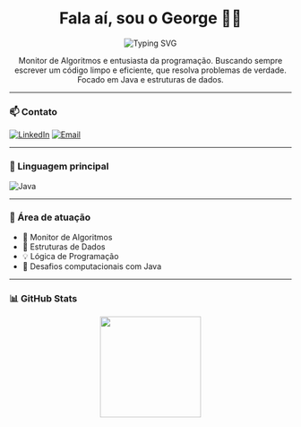 <h1 align="center">Fala aí, sou o George 👨‍💻</h1>

<p align="center">
  <img src="https://readme-typing-svg.herokuapp.com/?color=00FFFF&center=true&vCenter=true&multiline=true&lines=🚀%7C+Dev+em+evolução+%7C" alt="Typing SVG">
</p>

<p align="center">Monitor de Algoritmos e entusiasta da programação. Buscando sempre escrever um código limpo e eficiente, que resolva problemas de verdade. Focado em Java e estruturas de dados.</p>

---

### 📫 Contato
[![LinkedIn](https://img.shields.io/badge/LinkedIn-0A66C2?style=for-the-badge&logo=linkedin&logoColor=white)](https://linkedin.com/in/george-pinchemel)
[![Email](https://img.shields.io/badge/Gmail-EA4335?style=for-the-badge&logo=gmail&logoColor=white)](mailto:georgepmsilveira@gmail.com)

---

### 🔧 Linguagem principal
![Java](https://img.shields.io/badge/Java-ED8B00?style=for-the-badge&logo=openjdk&logoColor=white)

---

### 🧠 Área de atuação
- 📘 Monitor de Algoritmos
- 🔢 Estruturas de Dados
- :bulb: Lógica de Programação
- 🧩 Desafios computacionais com Java

---

### 📊 GitHub Stats
<div align="center">
  <img height="180em" src="https://github-readme-stats.vercel.app/api?username=GeorgePinchemel&show_icons=true&theme=midnight-purple&count_private=true"/>
</div>
